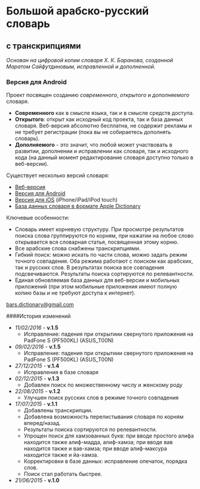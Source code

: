 # Большой арабско-русский словарь
## с транскрипциями
*Основан на цифровой копии словаря Х. К. Баранова, созданной Маратом Сайфутдиновым, исправленной и дополненной.*
### Версия для Android
Проект посвящен созданию *современного*, *открытого* и *дополняемого* словаря.

* **Современного** как в смысле языка, так и в смысле средств доступа.
* **Открытого**: открыт как исходный код проекта, так и база данных словаря. Веб-версия абсолютно бесплатна, не содержит рекламы и не требует регистрации (пока вы не собираетесь дополнять словарь).
* **Дополняемого** - это значит, что любой может участвовать в развитии, дополнении и исправлении как словаря, так и исходного кода (на данный момент редактирование словаря доступно только в веб-версии).

Существует несколько версий словаря:

* [Веб-версия](http://bars.org.ru)
* [Версия для Android](https://play.google.com/store/apps/details?id=ru.rabotyaga.baranov)
* [Версия для iOS](https://itunes.apple.com/ru/app/bol-soj-arabsko-russkij-slovar/id1021251680?mt=8) (iPhone/iPad/iPod touch)
* [База данных словаря в формате Apple Dictionary](http://bars.org.ru/apple_dictionary)

Ключевые особенности:

 * Словарь имеет корневую структуру. При просмотре результатов поиска слова группируются по корням, при нажатии на любое слово открывается вся словарная статья, посвященная этому корню.
 * Все арабские слова снабжены транскрипциями.
 * Гибкий поиск: можно искать по части слова, можно задать режим точного совпадения. Оба режима работают с поиском как арабских, так и русских слов. В результатах поиска все совпадения подсвечиваются. Результаты поиска сортируются по релевантности.
 * Единая обновляемая база данных для веб-версии и мобильных приложений (при этом мобильные приложения имеют полную копию базы и не требуют доступа к интернет).

[bars.dictionary@gmail.com](mailto:bars.dictionary@gmail.com)

####История изменений
* *11/02/2016* - **v.1.5**
  * Исправление: падения при открытиии свернутого приложения на PadFone S (PF500KL) (ASUS_T00N)
* *09/02/2016* - **v.1.5**
  * Исправление: падения при открытиии свернутого приложения на PadFone S (PF500KL) (ASUS_T00N)
* *27/12/2015* - **v.1.4**
  * Исправления в базе словаря
* *02/12/2015* - **v.1.3**
  * Добавлен поиск по множественному числу и женскому роду
* *22/08/2015* - **v.1.2**
  * Улучшен поиск русских слов в режиме точного совпадения
* *17/07/2015* - **v.1.1**
  * Добавлены транскрипции.
  * Добавлена возможность перелистывания словаря по корням вперед/назад.
  * Результаты поиска сортируются по релевантности.
  * Упрощен поиск для хамзованных букв: при вводе простого алифа находится также алиф-мадда, алиф-хамза; при вводе вав находится также и вав-хамза; при вводе алиф-максура находится также и йа-хамза.
  * Корректировки в базе данных: исправление опечаток, порядка слов.
  * Поиск стал работать быстрее.
* *21/06/2015* - **v.1.0**